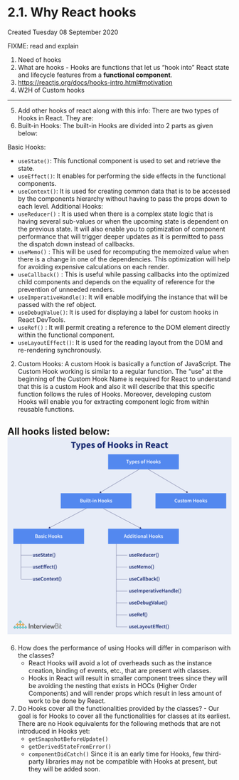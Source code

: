 # 2.1. Why React hooks
Created Tuesday 08 September 2020

FIXME: read and explain
1. Need of hooks
2. What are hooks - Hooks are functions that let us “hook into” React state and lifecycle features from a **functional component**.
3. https://reactjs.org/docs/hooks-intro.html#motivation
4. W2H of Custom hooks
---
5. Add other hooks of react along with this info:
There are two types of Hooks in React. They are:
1. Built-in Hooks: The built-in Hooks are divided into 2 parts as given below:

Basic Hooks:
- `useState()`: This functional component is used to set and retrieve the state.
- `useEffect()`: It enables for performing the side effects in the functional components.
- `useContext()`: It is used for creating common data that is to be accessed by the components hierarchy without having to pass the props down to each level.
Additional Hooks:
- `useReducer()` : It is used when there is a complex state logic that is having several sub-values or when the upcoming state is dependent on the previous state. It will also enable you to optimization of component performance that will trigger deeper updates as it is permitted to pass the dispatch down instead of callbacks.
- `useMemo()` : This will be used for recomputing the memoized value when there is a change in one of the dependencies. This optimization will help for avoiding expensive calculations on each render.
- `useCallback()` : This is useful while passing callbacks into the optimized child components and depends on the equality of reference for the prevention of unneeded renders.
- `useImperativeHandle()`:  It will enable modifying the instance that will be passed with the ref object.
- `useDebugValue()`: It is used for displaying a label for custom hooks in React DevTools.
- `useRef()` : It will permit creating a reference to the DOM element directly within the functional component.
- `useLayoutEffect()`: It is used for the reading layout from the DOM and re-rendering synchronously.
2. Custom Hooks: A custom Hook is basically a function of JavaScript. The Custom Hook working is similar to a regular function. The “use” at the beginning of the Custom Hook Name is required for React to understand that this is a custom Hook and also it will describe that this specific function follows the rules of Hooks. Moreover, developing custom Hooks will enable you for extracting component logic from within reusable functions.

All hooks listed below:
![](/assets/2_1_React_hooks-image-1.png)
---
6. How does the performance of using Hooks will differ in comparison with the classes?
   - React Hooks will avoid a lot of overheads such as the instance creation, binding of events, etc., that are present with classes.
   - Hooks in React will result in smaller component trees since they will be avoiding the nesting that exists in HOCs (Higher Order Components) and will render props which result in less amount of work to be done by React.
7. Do Hooks cover all the functionalities provided by the classes? - Our goal is for Hooks to cover all the functionalities for classes at its earliest. There are no Hook equivalents for the following methods that are not introduced in Hooks yet:
	- `getSnapshotBeforeUpdate()`
	- `getDerivedStateFromError()`
	- `componentDidCatch()`
    Since it is an early time for Hooks, few third-party libraries may not be compatible with Hooks at present, but they will be added soon.
